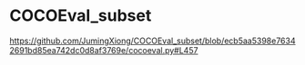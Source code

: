 # COCOEval_subset

https://github.com/JumingXiong/COCOEval_subset/blob/ecb5aa5398e76342691bd85ea742dc0d8af3769e/cocoeval.py#L457
